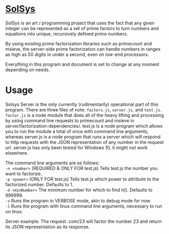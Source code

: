 # [SolSys](http://solsys.me)
SolSys is an art / programming project that uses the fact that any given integer can be represented as a set of prime factors to turn numbers and equations into unique, recursively defined prime numbers.

By using existing prime factorization libraries such as primecount and msieve, the server-side prime factorization can handle numbers in ranges as high as 50 digits in under a second, even on low-end processors.

Everything in this program and document is set to change at any moment depending on needs.

# Usage
Solsys Server is the only currently (rudimentarily) operational part of this program. There are three files of note: `factors.js`, `server.js`, and `test.js`. `factor.js` is a node module that does all of the heavy lifting and processing by using command line requests to primecount and msieve in server/factorization-dependencies/. test.js is a node program which allows you to run the module a total of once with command line arguments, whereas server.js is a node program that runs a server which will respond to http requests with the JSON representation of any number in the request url. server.js has only been tested for Windows 10, it might not work elsewhere.

The command line arguments are as follows:  
`-n <number>` (REQUIRED & ONLY FOR test.js) Tells test.js the number you want to factorize.  
`-p <power>` (ONLY FOR test.js) Tells test.js which power to attribute to the factorized number. Defaults to 1.  
`-d <minNumber>` The minimum number for which to find π(<number>). Defaults to 999999.  
`-v` Runs the program in VERBOSE mode, akin to debug mode for now.  
`-l` Runs the program with linux command line arguments, necessary to run on linux.

Server example:
The request <domain name here>.com/23 will factor the number 23 and return its JSON representation as its response.
